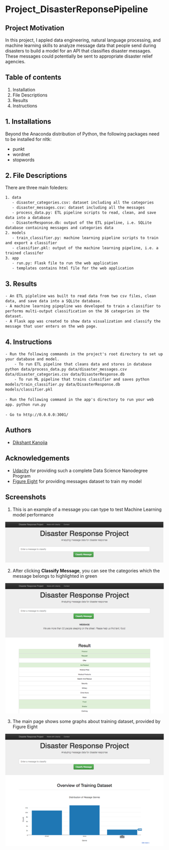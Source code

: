 # Project_DisasterReponsePipeline

## Project Motivation
In this project, I appled data engineering, natural language processing, and machine learning skills to analyze message data that people send during disasters to build a model for an API that classifies disaster messages. These messages could potentially be sent to appropriate disaster relief agencies.

## Table of contents

   1. Installation 
   2. File Descriptions
   3. Results
   4. Instructions


## 1. Installations
Beyond the Anaconda distribution of Python, the following packages need to be installed for nltk:

   - punkt
   - wordnet
   - stopwords


## 2. File Descriptions
There are three main foleders:

    1. data
       - disaster_categories.csv: dataset including all the categories
       - disaster_messages.csv: dataset including all the messages
       - process_data.py: ETL pipeline scripts to read, clean, and save data into a database
       - DisasterResponse.db: output of the ETL pipeline, i.e. SQLite database containing messages and categories data
    2. models
       - train_classifier.py: machine learning pipeline scripts to train and export a classifier
       - classifier.pkl: output of the machine learning pipeline, i.e. a trained classifer
    3. app
       - run.py: Flask file to run the web application
       - templates contains html file for the web application


## 3. Results

    - An ETL pipleline was built to read data from two csv files, clean data, and save data into a SQLite database.
    - A machine learning pipepline was developed to train a classifier to performs multi-output classification on the 36 categories in the dataset.
    - A Flask app was created to show data visualization and classify the message that user enters on the web page.


## 4. Instructions


    - Run the following commands in the project's root directory to set up your database and model.
        - To run ETL pipeline that cleans data and stores in database python data/process_data.py data/disaster_messages.csv data/disaster_categories.csv data/DisasterResponse.db
        - To run ML pipeline that trains classifier and saves python models/train_classifier.py data/DisasterResponse.db models/classifier.pkl

    - Run the following command in the app's directory to run your web app. python run.py

    - Go to http://0.0.0.0:3001/

<a name="authors"></a>
## Authors

* [Dikshant Kanojia](https://github.com/DikshantKanojia)


## Acknowledgements

* [Udacity](https://www.udacity.com/) for providing such a complete Data Science Nanodegree Program
* [Figure Eight](https://www.figure-eight.com/) for providing messages dataset to train my model

<a name="screenshots"></a>
## Screenshots

1. This is an example of a message you can type to test Machine Learning model performance

![Sample Input](https://github.com/DikshantKanojia/Project_DisasterReponsePipeline/blob/master/app/Screen%20Shot%202019-07-19%20at%206.19.22%20PM.png)

2. After clicking **Classify Message**, you can see the categories which the message belongs to highlighted in green

![Sample Output](https://github.com/DikshantKanojia/Project_DisasterReponsePipeline/blob/master/app/disaster-response-project3.png)

3. The main page shows some graphs about training dataset, provided by Figure Eight

![Main Page](https://github.com/DikshantKanojia/Project_DisasterReponsePipeline/blob/master/app/disaster-response-project1.png)
